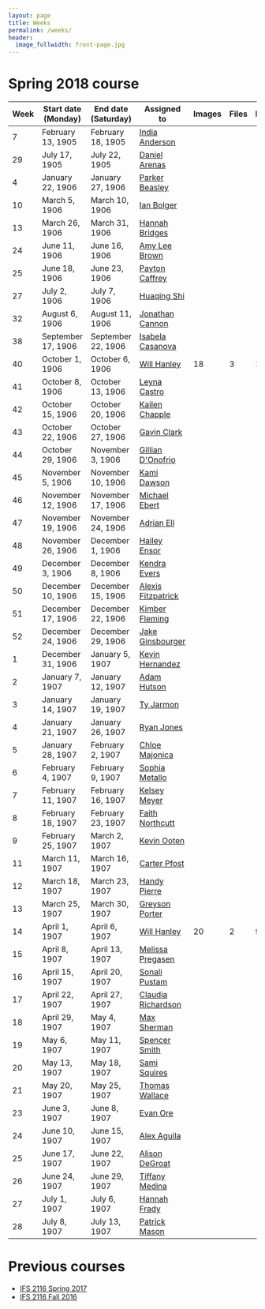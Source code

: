 ```yaml
---
layout: page
title: Weeks
permalink: /weeks/
header:
  image_fullwidth: front-page.jpg
---
```

# Spring 2018 course

Week|Start date (Monday)|End date (Saturday)|Assigned to|Images|Files|Pages|Notes
---|---|---|---|---|---|---|---
7|February 13, 1905|February 18, 1905|[India Anderson](https://github.com/Indiaa)||||
29|July 17, 1905|July 22, 1905|[Daniel Arenas](https://github.com/Daniel1815)||||
4|January 22, 1906|January 27, 1906|[Parker Beasley](https://github.com/ParkerB21)||||
10|March 5, 1906|March 10, 1906|[Ian Bolger](https://github.com/ieb17)||||
13|March 26, 1906|March 31, 1906|[Hannah Bridges](https://github.com/hlb17)||||
24|June 11, 1906|June 16, 1906|[Amy Lee Brown](https://github.com/amyleebrown)||||
25|June 18, 1906|June 23, 1906|[Payton Caffrey](https://github.com/pcaffrey98)||||
27|July 2, 1906|July 7, 1906|[Huaqing Shi](https://github.com/huoyanzhizhou)||||
32|August 6, 1906|August 11, 1906|[Jonathan Cannon](https://github.com/alexandriaman)||||
38|September 17, 1906|September 22, 1906|[Isabela Casanova](https://github.com/icc17)||||
40|October 1, 1906|October 6, 1906|[Will Hanley](https://github.com/whanley)|18|3|18|
41|October 8, 1906|October 13, 1906|[Leyna Castro](https://github.com/ley06)||||
42|October 15, 1906|October 20, 1906|[Kailen Chapple](https://github.com/wavyncurly)||||
43|October 22, 1906|October 27, 1906|[Gavin Clark](https://github.com/gavinclark30)||||
44|October 29, 1906|November 3, 1906|[Gillian D'Onofrio](https://github.com/gillidonof)||||
45|November 5, 1906|November 10, 1906|[Kami Dawson](https://github.com/imakbd)||||
46|November 12, 1906|November 17, 1906|[Michael Ebert](https://github.com/mike-ebert)||||
47|November 19, 1906|November 24, 1906|[Adrian Ell](https://github.com/are17)||||
48|November 26, 1906|December 1, 1906|[Hailey Ensor](https://github.com/haileyensor)||||
49|December 3, 1906|December 8, 1906|[Kendra Evers](https://github.com/EversK)||||
50|December 10, 1906|December 15, 1906|[Alexis Fitzpatrick](https://github.com/AlexisFitz)||||
51|December 17, 1906|December 22, 1906|[Kimber Fleming](https://github.com/kdf15)||||
52|December 24, 1906|December 29, 1906|[Jake Ginsbourger](https://github.com/JakeGins)||||
1|December 31, 1906|January 5, 1907|[Kevin Hernandez](https://github.com/kevnandez)||||
2|January 7, 1907|January 12, 1907|[Adam Hutson](https://github.com/aah16c)||||
3|January 14, 1907|January 19, 1907|[Ty Jarmon](https://github.com/tyjarmon)||||
4|January 21, 1907|January 26, 1907|[Ryan Jones](https://github.com/Ryan-Jones994)||||
5|January 28, 1907|February 2, 1907|[Chloe Majonica](https://github.com/chloeelise)||||
6|February 4, 1907|February 9, 1907|[Sophia Metallo](https://github.com/SophiaElizabeth)||||
7|February 11, 1907|February 16, 1907|[Kelsey Meyer](https://github.com/km16h)||||
8|February 18, 1907|February 23, 1907|[Faith Northcutt](https://github.com/fnorthcutt)||||
9|February 25, 1907|March 2, 1907|[Kevin Ooten](https://github.com/kmooten)||||
11|March 11, 1907|March 16, 1907|[Carter Pfost](https://github.com/44Silver4)||||
12|March 18, 1907|March 23, 1907|[Handy Pierre](https://github.com/FlameWo)||||
13|March 25, 1907|March 30, 1907|[Greyson Porter](https://github.com/gporter1)||||
14|April 1, 1907|April 6, 1907|[Will Hanley](https://github.com/whanley)|20|2|9|
15|April 8, 1907|April 13, 1907|[Melissa Pregasen](https://github.com/melissap17)||||
16|April 15, 1907|April 20, 1907|[Sonali Pustam](https://github.com/sonalipustam)||||
17|April 22, 1907|April 27, 1907|[Claudia Richardson](https://github.com/Claudia5)||||
18|April 29, 1907|May 4, 1907|[Max Sherman](https://github.com/)||||
19|May 6, 1907|May 11, 1907|[Spencer Smith](https://github.com/spencer-R-smith)||||
20|May 13, 1907|May 18, 1907|[Sami Squires](https://github.com/samisquires)||||
21|May 20, 1907|May 25, 1907|[Thomas Wallace](https://github.com/tjw16f)||||
23|June 3, 1907|June 8, 1907|[Evan Ore](https://github.com/evanore)||||
24|June 10, 1907|June 15, 1907|[Alex Aguila](https://github.com/alexis11224)||||
25|June 17, 1907|June 22, 1907|[Alison DeGroat](https://github.com/laneydegroat)||||
26|June 24, 1907|June 29, 1907|[Tiffany Medina](https://github.com/tdm16g)||||
27|July 1, 1907|July 6, 1907|[Hannah Frady](https://github.com/hcf16b)||||
28|July 8, 1907|July 13, 1907|[Patrick Mason](https://github.com/patrickmason8)||||

# Previous courses

- [IFS 2116 Spring 2017](https://dig-eg-gaz.github.io/weeks-spring-2017/)
- [IFS 2116 Fall 2016](https://dig-eg-gaz.github.io/weeks-fall-2016/)
